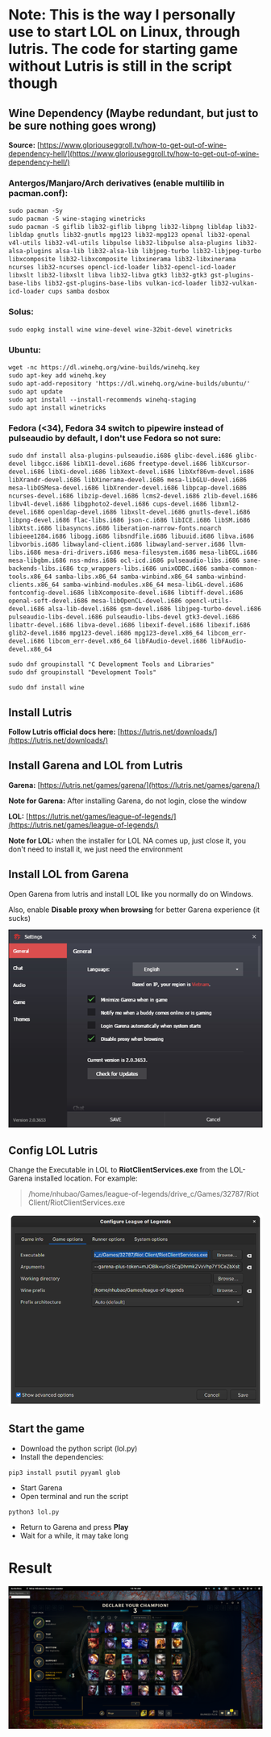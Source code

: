 # Note: This is the way I personally use to start LOL on Linux, through lutris. The code for starting game without Lutris is still in the script though
## Wine Dependency (Maybe redundant, but just to be sure nothing goes wrong)
**Source:** [https://www.gloriouseggroll.tv/how-to-get-out-of-wine-dependency-hell/](https://www.gloriouseggroll.tv/how-to-get-out-of-wine-dependency-hell/)

### Antergos/Manjaro/Arch derivatives (enable multilib in pacman.conf):
```
sudo pacman -Sy
sudo pacman -S wine-staging winetricks
sudo pacman -S giflib lib32-giflib libpng lib32-libpng libldap lib32-libldap gnutls lib32-gnutls mpg123 lib32-mpg123 openal lib32-openal v4l-utils lib32-v4l-utils libpulse lib32-libpulse alsa-plugins lib32-alsa-plugins alsa-lib lib32-alsa-lib libjpeg-turbo lib32-libjpeg-turbo libxcomposite lib32-libxcomposite libxinerama lib32-libxinerama ncurses lib32-ncurses opencl-icd-loader lib32-opencl-icd-loader libxslt lib32-libxslt libva lib32-libva gtk3 lib32-gtk3 gst-plugins-base-libs lib32-gst-plugins-base-libs vulkan-icd-loader lib32-vulkan-icd-loader cups samba dosbox
```
### Solus:
```
sudo eopkg install wine wine-devel wine-32bit-devel winetricks
```
### Ubuntu:
```
wget -nc https://dl.winehq.org/wine-builds/winehq.key
sudo apt-key add winehq.key
sudo apt-add-repository 'https://dl.winehq.org/wine-builds/ubuntu/'
sudo apt update
sudo apt install --install-recommends winehq-staging
sudo apt install winetricks
```
### Fedora (<34), Fedora 34 switch to pipewire instead of pulseaudio by default, I don't use Fedora so not sure:
```
sudo dnf install alsa-plugins-pulseaudio.i686 glibc-devel.i686 glibc-devel libgcc.i686 libX11-devel.i686 freetype-devel.i686 libXcursor-devel.i686 libXi-devel.i686 libXext-devel.i686 libXxf86vm-devel.i686 libXrandr-devel.i686 libXinerama-devel.i686 mesa-libGLU-devel.i686 mesa-libOSMesa-devel.i686 libXrender-devel.i686 libpcap-devel.i686 ncurses-devel.i686 libzip-devel.i686 lcms2-devel.i686 zlib-devel.i686 libv4l-devel.i686 libgphoto2-devel.i686 cups-devel.i686 libxml2-devel.i686 openldap-devel.i686 libxslt-devel.i686 gnutls-devel.i686 libpng-devel.i686 flac-libs.i686 json-c.i686 libICE.i686 libSM.i686 libXtst.i686 libasyncns.i686 liberation-narrow-fonts.noarch libieee1284.i686 libogg.i686 libsndfile.i686 libuuid.i686 libva.i686 libvorbis.i686 libwayland-client.i686 libwayland-server.i686 llvm-libs.i686 mesa-dri-drivers.i686 mesa-filesystem.i686 mesa-libEGL.i686 mesa-libgbm.i686 nss-mdns.i686 ocl-icd.i686 pulseaudio-libs.i686 sane-backends-libs.i686 tcp_wrappers-libs.i686 unixODBC.i686 samba-common-tools.x86_64 samba-libs.x86_64 samba-winbind.x86_64 samba-winbind-clients.x86_64 samba-winbind-modules.x86_64 mesa-libGL-devel.i686 fontconfig-devel.i686 libXcomposite-devel.i686 libtiff-devel.i686 openal-soft-devel.i686 mesa-libOpenCL-devel.i686 opencl-utils-devel.i686 alsa-lib-devel.i686 gsm-devel.i686 libjpeg-turbo-devel.i686 pulseaudio-libs-devel.i686 pulseaudio-libs-devel gtk3-devel.i686 libattr-devel.i686 libva-devel.i686 libexif-devel.i686 libexif.i686 glib2-devel.i686 mpg123-devel.i686 mpg123-devel.x86_64 libcom_err-devel.i686 libcom_err-devel.x86_64 libFAudio-devel.i686 libFAudio-devel.x86_64
```

```
sudo dnf groupinstall "C Development Tools and Libraries"
sudo dnf groupinstall "Development Tools"
```
```
sudo dnf install wine
```
## Install Lutris
**Follow Lutris official docs here:** [https://lutris.net/downloads/](https://lutris.net/downloads/)

## Install Garena and LOL from Lutris
**Garena:** [https://lutris.net/games/garena/](https://lutris.net/games/garena/)

**Note for Garena:** After installing Garena, do not login, close the window

**LOL:** [https://lutris.net/games/league-of-legends/](https://lutris.net/games/league-of-legends/)

**Note for LOL:** when the installer for LOL NA comes up, just close it, you don't need to install it, we just need the environment

## Install LOL from Garena
Open Garena from lutris and install LOL like you normally do on Windows. 

Also, enable **Disable proxy when browsing** for better Garena experience (it sucks)

![Garena setting](images/garena.png)

## Config LOL Lutris
Change the Executable in LOL to **RiotClientServices.exe** from the LOL-Garena installed location. For example:

> /home/nhubao/Games/league-of-legends/drive_c/Games/32787/Riot Client/RiotClientServices.exe

![Lutris setting](images//lutris.png)

## Start the game
* Download the python script (lol.py)
* Install the dependencies:
```
pip3 install psutil pyyaml glob
```
* Start Garena
* Open terminal and run the script
```
python3 lol.py
```
* Return to Garena and press **Play**
* Wait for a while, it may take long

# Result
![LOL on Linux](images/result.png)
